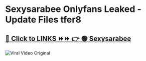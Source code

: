 
 # Sexysarabee Onlyfans Leaked - Update Files tfer8

## <h2><a href="https://clipsfans.com/Sexysarabee&ref=git">🔗 Click to LINKS ⏩⏩ 👉 🟢 Sexysarabee </a></h2>

<a href="https://clipsfans.com/Sexysarabee&ref=git" rel="nofollow" data-target="animated-image.originalLink"><img src="https://i.ibb.co.com/xMMVF88/686577567.gif" alt="Viral Video Original" style="max-width: 100%; display: inline-block;" data-target="animated-image.originalImage"></a>

